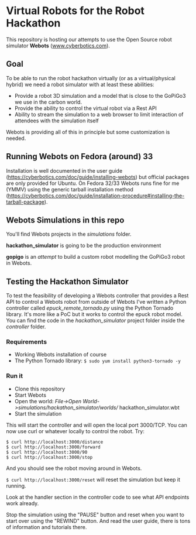 # Virtual Robots for the Robot Hackathon

This repository is hosting our attempts to use the Open Source robot simulator **Webots** (www.cyberbotics.com).

## Goal

To be able to run the robot hackathon virtually (or as a virtual/physical hybrid) we need a robot simulator with at least these abilities:

* Provide a robot 3D simulation and a model that is close to the GoPiGo3 we use in the carbon world.
* Provide the ability to control the virtual robot via a Rest API
* Ability to stream the simulation to a web browser to limit interaction of attendees with the simulation itself

Webots is providing all of this in principle but some customization is needed.

## Running Webots on Fedora (around) 33

Installation is well documented in the user guide (https://cyberbotics.com/doc/guide/installing-webots) but official packages are only provided for Ubuntu. On Fedora 32/33 Webots runs fine for me (YMMV) using the generic tarball installation method (https://cyberbotics.com/doc/guide/installation-procedure#installing-the-tarball-package).

## Webots Simulations in this repo

You'll find Webots projects in the *simulations* folder.

**hackathon_simulator** is going to be the production environment

**gopigo** is an *attempt* to build a custom robot modelling the GoPiGo3 robot in Webots.

## Testing the Hackathon Simulator

To test the feasibility of developing a Webots controller that provides a Rest API to control a Webots robot from outside of Webots I've written a Python controller called *epuck_remote_tornado.py* using the Python Tornado library. It's more like a PoC but it works to control the epuck robot model. You can find the code in the *hackathon_simulator* project folder inside the *controller* folder.

### Requirements

* Working Webots installation of course
* The Python Tornado library: `$ sudo yum install python3-tornado -y`

### Run it

* Clone this repository
* Start Webots
* Open the world: *File->Open World->simulations/hackathon_simulator/worlds/* hackathon_simulator.wbt
* Start the simulation

This will start the controller and will open the local port 3000/TCP. You can now use curl or whatever locally to control the robot. Try:

```
$ curl http://localhost:3000/distance
$ curl http://localhost:3000/forward
$ curl http://localhost:3000/90
$ curl http://localhost:3000/stop
```

And you should see the robot moving around in Webots.

`$ curl http://localhost:3000/reset` will reset the simulation but keep it running.

Look at the handler section in the controller code to see what API endpoints work already.

Stop the simulation using the "PAUSE" button and reset when you want to start over using the "REWIND" button. And read the user guide, there is tons of information and tutorials there.